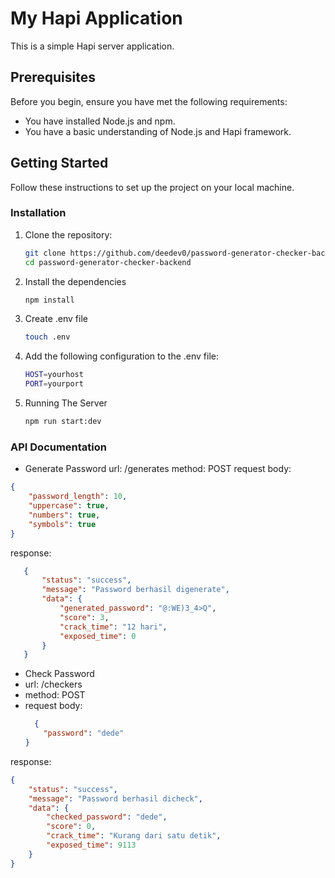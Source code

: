 # My Hapi Application

This is a simple Hapi server application.

## Prerequisites

Before you begin, ensure you have met the following requirements:
- You have installed Node.js and npm.
- You have a basic understanding of Node.js and Hapi framework.

## Getting Started

Follow these instructions to set up the project on your local machine.

### Installation

1. Clone the repository:
   ```bash
   git clone https://github.com/deedev0/password-generator-checker-backend.git
   cd password-generator-checker-backend
2. Install the dependencies
   ```bash
   npm install
3. Create .env file
   ```bash
   touch .env
4. Add the following configuration to the .env file:
   ```bash
   HOST=yourhost
   PORT=yourport
5. Running The Server
   ```bash
   npm run start:dev

### API Documentation
- Generate Password
url: /generates
method: POST
request body:
```json
{
    "password_length": 10,
    "uppercase": true, 
    "numbers": true,
    "symbols": true
}
```
response: 
   ```json
      {
          "status": "success",
          "message": "Password berhasil digenerate",
          "data": {
              "generated_password": "@:WE)3_4>Q",
              "score": 3,
              "crack_time": "12 hari",
              "exposed_time": 0
          }
      }
```
- Check Password
- url: /checkers
- method: POST
- request body:
   ```json
     {
       "password": "dede"
   }
response: 
   ```json
   {
       "status": "success",
       "message": "Password berhasil dicheck",
       "data": {
           "checked_password": "dede",
           "score": 0,
           "crack_time": "Kurang dari satu detik",
           "exposed_time": 9113
       }
   }
